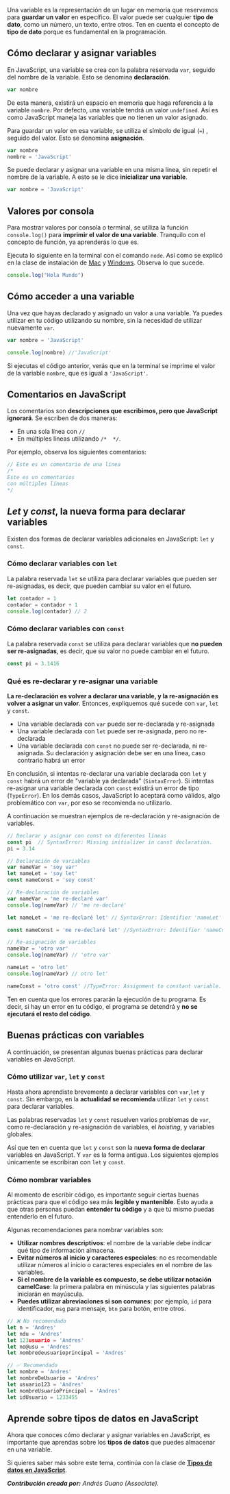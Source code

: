 Una variable es la representación de un lugar en memoria que reservamos para **guardar un valor** en específico. El valor puede ser cualquier **tipo de dato**, como un número, un texto, entre otros. Ten en cuenta el concepto de **tipo de dato** porque es fundamental en la programación.

## Cómo declarar y asignar variables
En JavaScript, una variable se crea con la palabra reservada `var`, seguido del nombre de la variable. Esto se denomina **declaración**.

```js
var nombre
```

De esta manera, existirá un espacio en memoria que haga referencia a la variable `nombre`. Por defecto, una variable tendrá un valor `undefined`. Así es como JavaScript maneja las variables que no tienen un valor asignado.

Para guardar un valor en esa variable, se utiliza el símbolo de igual (`=`) , seguido del valor. Esto se denomina **asignación**.

```js
var nombre
nombre = 'JavaScript'
```

Se puede declarar y asignar una variable en una misma línea, sin repetir el nombre de la variable. A esto se le dice **inicializar una variable**.

```js
var nombre = 'JavaScript'
```

## Valores por consola
Para mostrar valores por consola o terminal, se utiliza la función `console.log()` para **imprimir el valor de una variable**. Tranquilo con el concepto de función, ya aprenderás lo que es.

Ejecuta lo siguiente en la terminal con el comando `node`. Así como se explicó en la clase de instalación de [Mac](https://platzi.com/clases/10266-javascript/70442-hola-mundo-en-mac/) y [Windows](https://platzi.com/clases/10266-javascript/70443-hola-mundo-en-winows/). Observa lo que sucede.

```js
console.log("Hola Mundo")
```

## Cómo acceder a una variable
Una vez que hayas declarado y asignado un valor a una variable. Ya puedes utilizar en tu código utilizando su nombre, sin la necesidad de utilizar nuevamente `var`.

```js
var nombre = 'JavaScript'

console.log(nombre) //'JavaScript'
```

Si ejecutas el código anterior, verás que en la terminal se imprime el valor de la variable `nombre`, que es igual a `'JavaScript'`.

## Comentarios en JavaScript

Los comentarios son **descripciones que escribimos, pero que JavaScript ignorará**. Se escriben de dos maneras: 
* En una sola línea con `//`
* En múltiples líneas utilizando `/*  */`.

Por ejemplo, observa los siguientes comentarios:

```js
// Este es un comentario de una línea
/*
Este es un comentarios
con múltiples líneas
*/
```

## *Let* y *const*, la nueva forma para declarar variables

Existen dos formas de declarar variables adicionales en JavaScript: `let` y `const`.

### Cómo declarar variables con `let`

La palabra reservada `let` se utiliza para declarar variables que pueden ser re-asignadas, es decir, que pueden cambiar su valor en el futuro.

```js
let contador = 1
contador = contador + 1
console.log(contador) // 2
```

### Cómo declarar variables con `const`

La palabra reservada `const` se utiliza para declarar variables que **no pueden ser re-asignadas**, es decir, que su valor no puede cambiar en el futuro.

```js
const pi = 3.1416
```

### Qué es re-declarar y re-asignar una variable

**La re-declaración es volver a declarar una variable, y la re-asignación es volver a asignar un valor**. Entonces, expliquemos qué sucede con `var`, `let` y `const`.  

* Una variable declarada con `var` puede ser re-declarada y re-asignada
* Una variable declarada con `let` puede ser re-asignada, pero no re-declarada
* Una variable declarada con `const` no puede ser re-declarada, ni re-asignada. Su declaración y asignación debe ser en una línea, caso contrario habrá un error

En conclusión, si intentas re-declarar una variable declarada con `let` y `const` habrá un error de "variable ya declarada" (`SintaxError`). Si intentas re-asignar una variable declarada con `const` existirá un error de tipo (`TypeError`). En los demás casos, JavaScript lo aceptará como válidos, algo problemático con `var`, por eso se recomienda no utilizarlo.

A continuación se muestran ejemplos de re-declaración y re-asignación de variables.

```js
// Declarar y asignar con const en diferentes líneas
const pi  // SyntaxError: Missing initializer in const declaration.
pi = 3.14
```

```js
// Declaración de variables
var nameVar = 'soy var'
let nameLet = 'soy let'
const nameConst = 'soy const'
```

```js
// Re-declaración de variables
var nameVar = 'me re-declaré var' 
console.log(nameVar) // 'me re-declaré'

let nameLet = 'me re-declaré let' // SyntaxError: Identifier 'nameLet' has already been declared.

const nameConst = 'me re-declaré let' //SyntaxError: Identifier 'nameConst' has already been declared.
```

```js
// Re-asignación de variables
nameVar = 'otro var'
console.log(nameVar) // 'otro var'

nameLet = 'otro let'
console.log(nameVar) // otro let'

nameConst = 'otro const' //TypeError: Assignment to constant variable.
```

Ten en cuenta que los errores pararán la ejecución de tu programa. Es decir, si hay un error en tu código, el programa se detendrá y **no se ejecutará el resto del código**.

## Buenas prácticas con variables

A continuación, se presentan algunas buenas prácticas para declarar variables en JavaScript.

### Cómo utilizar `var`, `let` y `const`

Hasta ahora aprendiste brevemente a declarar variables con `var`,`let` y `const`. Sin embargo, en la **actualidad se recomienda** utilizar `let` y `const` para declarar variables. 

Las palabras reservadas `let` y `const` resuelven varios problemas de `var`, como re-declaración y re-asignación de variables, el *hoisting*, y variables globales. 

Así que ten en cuenta que `let` y `const` son la n**ueva forma de declarar** variables en JavaScript. Y `var` es la forma antigua. Los siguientes ejemplos únicamente se escribiran con `let` y `const`.


### Cómo nombrar variables

Al momento de escribir código, es importante seguir ciertas buenas prácticas para que el código sea más **legible y mantenible**. Esto ayuda a que otras personas puedan **entender tu código** y a que tú mismo puedas entenderlo en el futuro.

Algunas recomendaciones para nombrar variables son:

* **Utilizar nombres descriptivos**: el nombre de la variable debe indicar qué tipo de información almacena.
* **Evitar números al inicio y caracteres especiales**: no es recomendable utilizar números al inicio o caracteres especiales en el nombre de las variables.
* **Si el nombre de la variable es compuesto, se debe utilizar notación camelCase**: la primera palabra en minúscula y las siguientes palabras iniciarán en mayúscula.
* **Puedes utilizar abreviaciones si son comunes**: por ejemplo, `id` para identificador, `msg` para mensaje, `btn` para botón, entre otros.

```js
// ❌ No recomendado 
let n = 'Andres' 
let ndu = 'Andres'
let 123usuario = 'Andres'
let no@usu = 'Andres'
let nombredeusuarioprincipal = 'Andres'

// ✅ Recomendado 
let nombre = 'Andres'
let nombreDeUsuario = 'Andres'
let usuario123 = 'Andres'
let nombreUsuarioPrincipal = 'Andres'
let idUsuario = 1233455
```

## Aprende sobre tipos de datos en JavaScript
Ahora que conoces cómo declarar y asignar variables en JavaScript, es importante que aprendas sobre los **tipos de datos** que puedes almacenar en una variable.

Si quieres saber más sobre este tema, continúa con la clase de **[Tipos de datos en JavaScript](https://platzi.com/home/clases/10266-javascript/70444-tipos-de-datos-en-javascript/)**.

***Contribución creada por:** Andrés Guano (Associate).*
